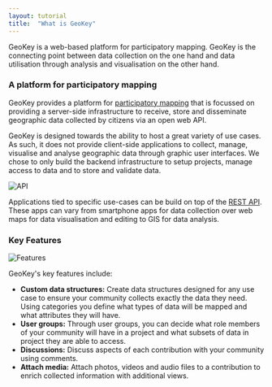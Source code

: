 ```yaml
---
layout: tutorial
title:  "What is GeoKey"
---
```


GeoKey is a web-based platform for participatory mapping. GeoKey is the connecting point between data collection on the one hand and data utilisation through analysis and visualisation on the other hand.

### A platform for participatory mapping

GeoKey provides a platform for  [participatory mapping](http://www.mappingforrights.org/participatory_mapping) that is focussed on providing a server-side infrastructure to receive, store and disseminate geographic data collected by citizens via an open web API.

GeoKey is designed towards the ability to host a great variety of use cases. As such, it does not provide client-side applications to collect, manage, visualise and analyse geographic data through graphic user interfaces. We chose to only build the backend infrastructure to setup projects, manage access to data and to store and validate data.

![API](img/what-is-geokey-02.png)

Applications tied to specific use-cases can be build on top of the [REST API](/docs/). These apps can vary from smartphone apps for data collection over web maps for data visualisation and editing to GIS for data analysis.

### Key Features

![Features](img/what-is-geokey-01.png)

GeoKey's key features include:

- **Custom data structures:** Create data structures designed for any use case to ensure your community collects exactly the data they need. Using categories you define what types of data will be mapped and what attributes they will have.
- **User groups:** Through user groups, you can decide what role members of your community will have in a project and what subsets of data in project they are able to access.
- **Discussions:** Discuss aspects of each contribution with your community using comments.
- **Attach media:** Attach photos, videos and audio files to a contribution to enrich collected information with additional views.
